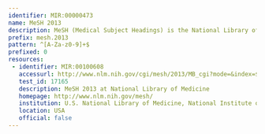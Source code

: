 ```yaml
---
identifier: MIR:00000473
name: MeSH 2013
description: MeSH (Medical Subject Headings) is the National Library of Medicine's controlled vocabulary thesaurus. It consists of sets of terms naming descriptors in a hierarchical structure that permits searching at various levels of specificity. This thesaurus is used by NLM for indexing articles from biomedical journals, cataloging of books, documents, etc. This collection references MeSH terms published in 2013.
prefix: mesh.2013
pattern: ^[A-Za-z0-9]+$
prefixed: 0
resources:
 - identifier: MIR:00100608
   accessurl: http://www.nlm.nih.gov/cgi/mesh/2013/MB_cgi?mode=&index=${id}&view=expanded
   test_id: 17165
   description: MeSH 2013 at National Library of Medicine
   homepage: http://www.nlm.nih.gov/mesh/
   institution: U.S. National Library of Medicine, National Institute of Health, Maryland
   location: USA
   official: false
---
```

